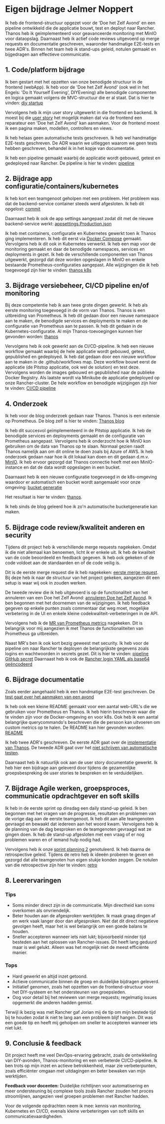 # Eigen bijdrage Jelmer Noppert

Ik heb de frontend-structuur opgezet voor de 'Doe het Zelf Avond' en een pipeline ontwikkeld die de applicatie bouwt, test en deployt naar Rancher. Thanos heb ik geïmplementeerd voor geavanceerde monitoring met MinIO voor dataopslag. Daarnaast heb ik actief code reviews uitgevoerd op merge requests en documentatie geschreven, waaronder handmatige E2E-tests en twee ADR's. Binnen het team heb ik stand-ups geleid, notulen gemaakt en bijgedragen aan effectieve communicatie.

## 1. Code/platform bijdrage

Ik ben gestart met het opzetten van onze benodigde structuur in de frontend (webApp). Ik heb voor de 'Doe het Zelf Avond' (ook wel in het Engels: 'Do It Yourself Evening', DIYEvening) alle benodigde componenten en logica gemaakt volgens de MVC-structuur die er al staat. Dat is hier te vinden: [diy startup](https://github.com/hanaim-devops/devops-bp-pitstop-uitbreiding-team-knoppert/pull/31)

Vervolgens heb ik mijn user story uitgewerkt in die frontend en backend. Ik moest bij die [user story](https://github.com/orgs/hanaim-devops/projects/31/views/1?pane=issue&itemId=83412406&issue=hanaim-devops%7Cdevops-bp-pitstop-uitbreiding-team-knoppert%7C1) het mogelijk maken dat via de frontend een reparateur een 'Doe het Zelf Avond' kan aanmaken. Voor de frontend moest ik een pagina maken, modellen, controllers en views.

Ik heb helaas geen automatische tests geschreven. Ik heb wel handmatige E2E-tests geschreven. De ADR waarin we uitleggen waarom we geen tests hebben geschreven, behandel ik in het kopje van documentatie.

Ik heb een pipeline gemaakt waarbij de applicatie wordt gebouwd, getest en gedeployed naar Rancher. De pipeline is hier te vinden: [pipeline](https://github.com/hanaim-devops/devops-bp-pitstop-uitbreiding-team-knoppert/pull/39/files#diff-a9fcf81f55b16d4db9d62258b46a56b196b1e20741c9f5fc61728a3578064b98)

## 2. Bijdrage app configuratie/containers/kubernetes

Ik heb kort een teamgenoot geholpen met een probleem. Het probleem was dat de backend-service container steeds werd afgesloten. Ik heb dit opgelost: [commit](https://github.com/hanaim-devops/devops-bp-pitstop-uitbreiding-team-knoppert/pull/33/commits/d962971291ac93bd42b2b8009c093b8aec6af549)

Daarnaast heb ik ook de app settings aangepast zodat dit met de nieuwe backend-service werkt: [appsettings.Production.json](https://github.com/hanaim-devops/devops-bp-pitstop-uitbreiding-team-knoppert/pull/31/files#diff-324e1a9f613e28efa076b2f5094ff8cd2dab1e38f03301bf6d975588764b8b8c)

Ik heb met containers, configuratie en Kubernetes gewerkt toen ik Thanos ging implementeren. Ik heb dit eerst via [Docker Compose](https://github.com/hanaim-devops/devops-bp-pitstop-uitbreiding-team-knoppert/pull/61/commits/bd9d0f5e6945803710915ade2db287d2fe7cd04c) gemaakt. Vervolgens heb ik dit ook in Kubernetes verwerkt. Ik heb een map voor de monitoring gemaakt en daar de benodigde namespaces, services en deployments in gezet. Ik heb de verschillende componenten van Thanos uitgewerkt, gezorgd dat deze worden opgeslagen in MinIO en enkele bestaande Prometheus-configuraties aangepast. Alle wijzigingen die ik heb toegevoegd zijn hier te vinden: [thanos k8s](https://github.com/hanaim-devops/devops-bp-pitstop-uitbreiding-team-knoppert/pull/61)

## 3. Bijdrage versiebeheer, CI/CD pipeline en/of monitoring

Bij deze competentie heb ik aan twee grote dingen gewerkt. Ik heb als eerste monitoring toegevoegd in de vorm van Thanos. Thanos is een uitbreiding van Prometheus. Ik heb dit gedaan door een nieuwe namespace aan te maken, de benodigde services en deployments te maken en de configuratie van Prometheus aan te passen. Ik heb dit gedaan in de Kubernetes-configuratie. Al mijn Thanos-toevoegingen kunnen hier gevonden worden: [thanos](https://github.com/hanaim-devops/devops-bp-pitstop-uitbreiding-team-knoppert/pull/61)

Vervolgens heb ik ook gewerkt aan de CI/CD-pipeline. Ik heb een nieuwe workflow gemaakt waarbij de hele applicatie wordt gebouwd, getest, gepublished en gedeployed. Ik heb dat gedaan door een nieuwe workflow aan te maken in de .github/workflows map. Deze workflow bouwt eerst de applicatie (de Pitstop applicatie, ook wel de solution) en test deze. Vervolgens worden de images gebouwd en gepublished naar de publieke Docker Registry. Als laatste wordt via Minikube de applicatie gedeployed op onze Rancher-cluster. De hele workflow en benodigde wijzigingen zijn hier te vinden: [CI/CD pipeline](https://github.com/hanaim-devops/devops-bp-pitstop-uitbreiding-team-knoppert/pull/39/files)

## 4. Onderzoek

Ik heb voor de blog onderzoek gedaan naar Thanos. Thanos is een extensie op Prometheus. De blog zelf is hier te vinden: [Thanos blog](https://github.com/hanaim-devops/devops-blog-pietknoppert/blob/main/src/dev-blog-thanos-metrics-endgame/README.md)

Ik heb dit succesvol geïmplementeerd in de Pitstop applicatie. Ik heb de benodigde services en deployments gemaakt en de configuratie van Prometheus aangepast. Vervolgens heb ik onderzocht hoe ik MinIO kon gebruiken om de data van Thanos op te slaan. Normaal gezien raadt Thanos namelijk aan om dit online te doen zoals bij Azure of AWS. Ik heb onderzoek gedaan naar hoe ik dit lokaal kan doen en dit gedaan d.m.v. [MinIO](https://github.com/hanaim-devops/devops-bp-pitstop-uitbreiding-team-knoppert/pull/61/files#diff-e19124e993b85be0fd8ec64927a1ab3029c154d6b466359600cae42ccffe1f2e). Ik heb ervoor gezorgd dat Thanos connectie heeft met een MinIO-instance en dat de data wordt opgeslagen in een bucket.

Daarnaast heb ik een nieuwe configuratie toegevoegd in de k8s-omgeving waardoor er automatisch een bucket wordt aangemaakt voor onze omgeving: [bucket generatie](https://github.com/hanaim-devops/devops-bp-pitstop-uitbreiding-team-knoppert/pull/61/commits/3ec8cb940ff1db2543882b2028076b8d01b3aa73)

Het resultaat is hier te vinden: [thanos](https://github.com/hanaim-devops/devops-bp-pitstop-uitbreiding-team-knoppert/pull/61/files). 

Ik heb sinds de blog geleerd hoe ik zo'n automatische bucketgeneratie kan maken.

## 5. Bijdrage code review/kwaliteit anderen en security

Tijdens dit project heb ik verschillende merge requests nagekeken. Omdat ik die niet allemaal kan benoemen, licht ik er enkele uit. Ik heb de kwaliteit van de code beoordeeld en feedback gegeven. Ik heb ook gekeken of de code voldoet aan de standaarden en of de code veilig is.

Dit is de eerste merge request die ik heb nagekeken: [eerste merge request](https://github.com/hanaim-devops/devops-bp-pitstop-uitbreiding-team-knoppert/pull/22). Bij deze heb ik naar de structuur van het project gekeken, aangezien dit een setup is waar wij ook in zouden werken.

De tweede review die ik heb uitgevoerd is op de functionaliteit van het annuleren van een Doe het Zelf Avond: [annuleren Doe het Zelf Avond](https://github.com/hanaim-devops/devops-bp-pitstop-uitbreiding-team-knoppert/pull/44#pullrequestreview-2378189436). Ik ben begonnen met het doornemen van de wijzigingen. Ik heb feedback gegeven op enkele punten zoals commentaar dat weg moet, mogelijke verbetering in de UI en enkele kleine codekwaliteit-verbeteringen in de API.

Vervolgens heb ik de [MR van Prometheus metrics](https://github.com/hanaim-devops/devops-bp-pitstop-uitbreiding-team-knoppert/pull/53/files) nagekeken. Dit is belangrijk voor mij aangezien ik met Thanos de functionaliteiten van Prometheus ga uitbreiden.

Naast MR's ben ik ook kort bezig geweest met security. Ik heb voor de pipeline om naar Rancher te deployen de belangrijkste gegevens zoals logins en wachtwoorden in secrets gezet. Dit is hier te vinden: [pipeline GitHub secret](https://github.com/hanaim-devops/devops-bp-pitstop-uitbreiding-team-knoppert/blob/9c619281355ddd9126bf0755fd2ee004a5b7bcd1/.github/workflows/pipeline.yaml#L54) Daarnaast heb ik ook de [Rancher login YAML als base64 geëncodeerd](https://github.com/hanaim-devops/devops-bp-pitstop-uitbreiding-team-knoppert/blob/9c619281355ddd9126bf0755fd2ee004a5b7bcd1/.github/workflows/pipeline.yaml#L75)

## 6. Bijdrage documentatie

Zoals eerder aangehaald heb ik een handmatige E2E-test geschreven. De [test gaat over het aanmaken van een avond](https://github.com/hanaim-devops/devops-bp-pitstop-uitbreiding-team-knoppert/pull/81/files?short_path=4b74009#diff-4b74009979ef413f625da303968da579b9e10e743d22d9f14196b8050406b4e9)

Ik heb ook een kleine README gemaakt voor een aantal web-URL's die we gebruiken voor Prometheus en Thanos. Ik heb hierin beschreven waar die te vinden zijn voor de Docker-omgeving en voor k8s. Ook heb ik een aantal belangrijke querycommando's beschreven die de persoon kan uitvoeren om custom metrics op te halen. De README kan hier gevonden worden: [README](https://github.com/hanaim-devops/devops-bp-pitstop-uitbreiding-team-knoppert/blob/main/src/README.md)

Ik heb twee ADR's geschreven. De eerste ADR gaat over de [implementatie van Thanos](https://github.com/hanaim-devops/devops-bp-pitstop-uitbreiding-team-knoppert/blob/main/docs/adr/adr-005-gebruik-van-thanos-voor-metrics.md). De tweede ADR gaat over het [niet schrijven van automatische testen](https://github.com/hanaim-devops/devops-bp-pitstop-uitbreiding-team-knoppert/blob/main/docs/adr/adr-006-geen-code-tests-geschreven.md).

Daarnaast heb ik natuurlijk ook aan de user story documentatie gewerkt. Ik heb hier een bijdrage aan geleverd door tijdens de gezamenlijke groepsbespreking de user stories te bespreken en te verduidelijken.

## 7. Bijdrage Agile werken, groepsproces, communicatie opdrachtgever en soft skills

Ik heb in de eerste sprint op dinsdag een daily stand-up geleid. Ik ben begonnen met het vragen van de progressie, resultaten en problemen van de vorige dag aan de eerste teamgenoot. Ik heb dit aan alle teamgenoten gevraagd en bewaakt dat iedereen aan het woord kwam. Vervolgens heb ik de planning van de dag besproken en de teamgenoten gevraagd wat ze gingen doen. Ik heb de stand-up afgesloten met een vraag of er nog problemen waren en of iemand hulp nodig had.

Vervolgens heb ik onze [sprint planning 2](https://github.com/hanaim-devops/devops-bp-pitstop-uitbreiding-team-knoppert/blob/main/notulen/sprint-planning-2.md) genotuleerd. Ik heb daarna de retrospective geleid. Tijdens de retro heb ik ideeën proberen te geven en gezorgd dat alle teamgenoten hun eigen stukje konden zeggen. De notulen van die retrospective zijn hier te vinden: [retro](https://github.com/hanaim-devops/devops-bp-pitstop-uitbreiding-team-knoppert/blob/main/notulen/retrospective.md)

## 8. Leerervaringen

### Tips

- Soms minder direct zijn in de communicatie. Mijn directheid kan soms overkomen als onvriendelijk.
- Beter houden aan de afgesproken werktijden. Ik maak graag dingen af en werk vaak langer door dan afgesproken. Niet dat dit direct negatieve gevolgen heeft, maar het is wel belangrijk om een goede balans te houden.
- Sneller accepteren wanneer iets niet lukt; bijvoorbeeld minder tijd besteden aan het oplossen van Rancher-issues. Dit heeft lang geduurd maar is wel gelukt. Alleen was het mogelijk niet de meest efficiënte manier.

### Tops

- Hard gewerkt en altijd inzet getoond.
- Actieve communicatie binnen de groep en duidelijke bijdragen geleverd.
- Initiatief genomen, zoals het opzetten van de frontend-structuur voor het DIY-systeem en het ondersteunen van groepsleden.
- Oog voor detail bij het reviewen van merge requests; regelmatig issues opgemerkt die anderen hadden gemist.

Terwijl ik bezig was met Rancher gaf Jorian mij de tip om mijn bestede tijd bij te houden zodat ik niet te lang aan een probleem blijf hangen. Dit was een goede tip en heeft mij geholpen om sneller te accepteren wanneer iets niet lukt.

## 9. Conclusie & feedback

Dit project heeft me veel DevOps-ervaring gebracht, zoals de ontwikkeling van DIY-avonden, Thanos-monitoring en een verbeterde CI/CD-pipeline. Ik ben trots op mijn inzet en actieve betrokkenheid, maar zie verbeterpunten, zoals efficiënter omgaan met uitdagingen en beter bewaken van mijn werktijden.

**Feedback voor docenten:** Duidelijke richtlijnen voor automatisering en meer ondersteuning bij complexe tools zoals Rancher zouden het proces stroomlijnen, aangezien veel groepen problemen met Rancher hadden.

Voor de volgende opdrachten neem ik mee: kennis van monitoring, Kubernetes en CI/CD, evenals kleine verbeteringen van soft skills en communicatievaardigheden.
